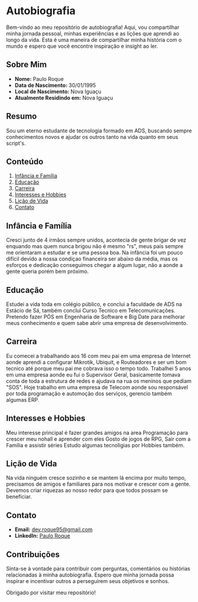 # Autobiografia

Bem-vindo ao meu repositório de autobiografia! Aqui, vou compartilhar minha jornada pessoal, minhas experiências e as lições que aprendi ao longo da vida. Esta é uma maneira de compartilhar minha história com o mundo e espero que você encontre inspiração e insight ao ler.

## Sobre Mim

- **Nome:** Paulo Roque
- **Data de Nascimento:** 30/01/1995
- **Local de Nascimento:** Nova Iguaçu
- **Atualmente Residindo em:** Nova Iguaçu

## Resumo

Sou um eterno estudante de tecnologia formado em ADS, buscando sempre conhecimentos novos e ajudar os outros tanto na vida quanto em seus script's.

## Conteúdo

1. [Infância e Família](#infância-e-família)
2. [Educação](#educação)
3. [Carreira](#carreira)
4. [Interesses e Hobbies](#interesses-e-hobbies)
5. [Lição de Vida](#lição-de-vida)
6. [Contato](#contato)

## Infância e Família

Cresci junto de 4 irmãos sempre unidos, acontecia de gente brigar de vez enquando mas quem nunca brigou não é mesmo "rs", meus pais sempre me orientaram a estudar e se uma pessoa boa.
Na infância foi um pouco difícil devido a nossa condiçao financeira ser abaixo da média, mas os esforços e dedicação conseguimos chegar a algum lugar, não a aonde a gente queria porém
bem próximo.

## Educação

Estudei a vida toda em colégio público, e conclui a faculdade de ADS na Estácio de Sá, também conclui Curso Tecnico em Telecomunicações.
Pretendo fazer PÓS em Engenharia de Software e Big Date para melhorar meus conhecimento e quem sabe abrir uma empresa de desenvolvimento.

## Carreira

Eu comecei a trabalhando aos 16 com meu pai em uma empresa de Internet aonde aprendi a configurar Mikrotik, Ubiquit, e Routeadores e ser um bom tecnico até porque meu pai me cobrava isso o tempo todo.
Trabalhei 5 anos em uma empresa aonde eu fui o Supervisor Geral, basicamente tomava conta de toda a estrutura de redes e ajudava na rua os meninos que pediam "SOS".
Hoje trabalho em uma empresa de Telecom aonde sou responsável por toda programação e automoção dos serviços, gerencio também algumas ERP.

## Interesses e Hobbies

Meu interesse principal é fazer grandes amigos na area Programação para crescer meu nohall e aprender com eles
Gosto de jogos de RPG, Sair com a Família e assistir séries
Estudo algumas tecnoligias por Hobbies também.
## Lição de Vida

Na vida ninguém cresce sozinho e se mantem lá encima por muito tempo, precisamos de amigos e familiares para nos motivar e crescer com a gente.
Devemos criar riquezas ao nosso redor para que todos possam se benefíciar.

## Contato

- **Email:** dev.roque95@gmail.com
- **LinkedIn:** [Paulo Roque](https://www.linkedin.com/in/paulo-roque-4857921b5/)

## Contribuições

Sinta-se à vontade para contribuir com perguntas, comentários ou histórias relacionadas à minha autobiografia. Espero que minha jornada possa inspirar e incentivar outros a perseguirem seus objetivos e sonhos.

Obrigado por visitar meu repositório!

